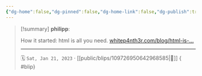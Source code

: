 ```yaml
---
{"dg-home":false,"dg-pinned":false,"dg-home-link":false,"dg-publish":true,"type":"blip","disabled rules":["yaml-title","yaml-title-alias","file-name-heading"],"title":"philipp on mastodon @ 2023-01-21","created-date":"2023-01-21T11:26:34","id":109726950642968590,"updated-date":"2025-05-02T08:50:43","dg-path":"blips/109726950642968585.md","permalink":"/blips/109726950642968585/","dgPassFrontmatter":true}
---
```


> [!summary] **philipp**:
>
> How it started: html is all you need. [whitep4nth3r.com/blog/html-is-…](https://whitep4nth3r.com/blog/html-is-all-you-need-to-make-a-website/)
> - - -
>
> 🗓️ `Sat, Jan 21, 2023` · [[public/blips/109726950642968585\|🔗]]
{ #blip}

